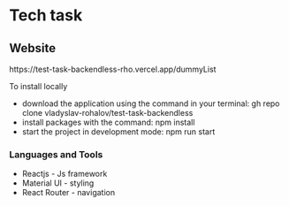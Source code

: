 <h1>Tech task</h1>

<h2>Website</h2>
<p>https://test-task-backendless-rho.vercel.app/dummyList</p>

<p>To install locally</p>
<ul>
        <li>download the application using the command in your terminal:  gh repo clone vladyslav-rohalov/test-task-backendless</li>
        <li>install packages with the command: npm install</li>
        <li>start the project in development mode: npm run start</li>       
</ul>

<h3>Languages and Tools</h3>

<ul>
        <li>Reactjs - Js framework</li>
        <li>Material UI - styling</li>
        <li>React Router - navigation</li>
</ul>


